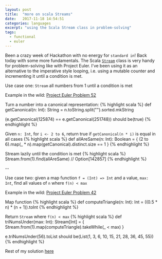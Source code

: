 ```yaml
---
layout: post
title:  "more on scala Streams"
date:   2017-11-18 14:54:51
categories: languages
excerpt: "using the Scala Stream class in problem-solving"
tags:
  - functional
  - euler
---
```


Been a crazy week of Hackathon with no energy for `standard in`!  Back today with some more fundamentals.  The Scala [`Stream`](http://www.scala-lang.org/api/2.12.3/scala/collection/immutable/Stream.html) class is very handy for problem-solving like with Project Euler.  I've been using it as an alternative to the imperative style looping, i.e. using a mutable counter and incrementing it until a condition is met.

Use case one: `Stream` all numbers from 1 until a condition is met

Example in the wild: [Project Euler Problem 52](https://projecteuler.net/problem=52)

Turn a number into a canonical representation:
{% highlight scala %}
def getCanonical(n: Int): String = n.toString.split("").sorted.mkString

(e.getCanonical(125874) == e.getCanonical(251748)) should be(true)
{% endhighlight %}


Given `n: Int`, for `i <- 2 to 6`, return true if `getCanonical(n * i)` is equal in all cases
{% highlight scala %}
def allAreSame(n: Int): Boolean = {
    (2 to 6).map(_ * n).map(getCanonical).distinct.size == 1
}
{% endhighlight %}

Stream lazily until the condition is met
{% highlight scala %}
Stream.from(1).find(allAreSame)
// Option[142857]
{% endhighlight %}

--

Use case two: given a map function `f = (Int) => Int` and a value, `max: Int`, find all values of `n` where `f(n) < max`

Example in the wild: [Project Euler Problem 42](https://projecteuler.net/problem=42)

Map function
{% highlight scala %}
def computeTriangle(n: Int): Int = ((0.5 * n) * (n + 1)).toInt
{% endhighlight %}

Return `Stream` where `f(n) < max`
{% highlight scala %}
def triNumsUnder(max: Int): Stream[Int] = {
    Stream.from(1).map(computeTriangle).takeWhile(_ < max)
}

e.triNumsUnder(56).toList should be(List(1, 3, 6, 10, 15, 21, 28, 36, 45, 55))
{% endhighlight %}

Rest of my solution [here](https://github.com/lombardo-chcg/functional_euler/blob/master/src/main/scala/com/lombardo/app/problems/Euler42.scala)
